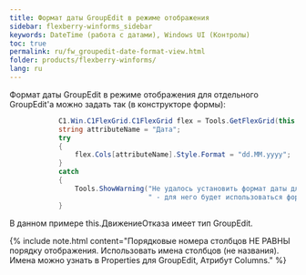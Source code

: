 ```yaml
---
title: Формат даты GroupEdit в режиме отображения
sidebar: flexberry-winforms_sidebar
keywords: DateTime (работа с датами), Windows UI (Контролы)
toc: true
permalink: ru/fw_groupedit-date-format-view.html
folder: products/flexberry-winforms/
lang: ru
---
```


Формат даты GroupEdit в режиме отображения для отдельного GroupEdit'а можно задать так (в конструкторе формы):

```csharp
			C1.Win.C1FlexGrid.C1FlexGrid flex = Tools.GetFlexGrid(this.ДвижениеОтказа);
			string attributeName = "Дата";			
			try
			{
				flex.Cols[attributeName].Style.Format = "dd.MM.yyyy"; 
			}
			catch
			{
				Tools.ShowWarning("Не удалось установить формат даты для атрибута " + attributeName + 
							      " - для него будет использоваться формат даты по умолчанию");
			}
```

В данном примере this.ДвижениеОтказа имеет тип GroupEdit.

{% include note.html content="Порядковые номера столбцов НЕ РАВНЫ порядку отображения. Использовать имена столбцов (не названия). Имена можно узнать в Properties для GroupEdit, Атрибут Columns." %}